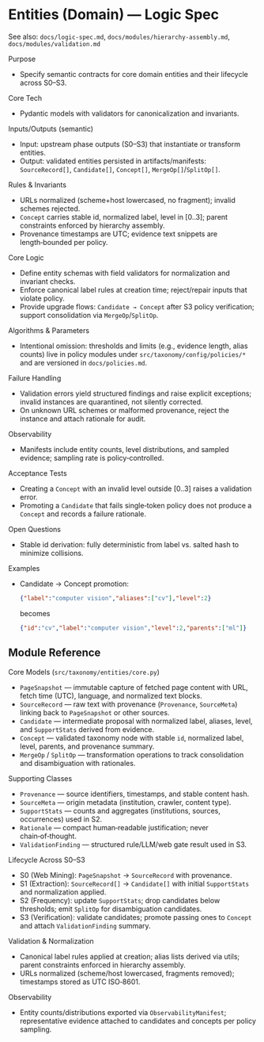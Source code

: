 # Entities (Domain) — Logic Spec

See also: `docs/logic-spec.md`, `docs/modules/hierarchy-assembly.md`, `docs/modules/validation.md`

Purpose
- Specify semantic contracts for core domain entities and their lifecycle across S0–S3.

Core Tech
- Pydantic models with validators for canonicalization and invariants.

Inputs/Outputs (semantic)
- Input: upstream phase outputs (S0–S3) that instantiate or transform entities.
- Output: validated entities persisted in artifacts/manifests: `SourceRecord[]`, `Candidate[]`, `Concept[]`, `MergeOp[]`/`SplitOp[]`.

Rules & Invariants
- URLs normalized (scheme+host lowercased, no fragment); invalid schemes rejected.
- `Concept` carries stable id, normalized label, level in [0..3]; parent constraints enforced by hierarchy assembly.
- Provenance timestamps are UTC; evidence text snippets are length‑bounded per policy.

Core Logic
- Define entity schemas with field validators for normalization and invariant checks.
- Enforce canonical label rules at creation time; reject/repair inputs that violate policy.
- Provide upgrade flows: `Candidate → Concept` after S3 policy verification; support consolidation via `MergeOp`/`SplitOp`.

Algorithms & Parameters
- Intentional omission: thresholds and limits (e.g., evidence length, alias counts) live in policy modules under `src/taxonomy/config/policies/*` and are versioned in `docs/policies.md`.

Failure Handling
- Validation errors yield structured findings and raise explicit exceptions; invalid instances are quarantined, not silently corrected.
- On unknown URL schemes or malformed provenance, reject the instance and attach rationale for audit.

Observability
- Manifests include entity counts, level distributions, and sampled evidence; sampling rate is policy‑controlled.

Acceptance Tests
- Creating a `Concept` with an invalid level outside [0..3] raises a validation error.
- Promoting a `Candidate` that fails single‑token policy does not produce a `Concept` and records a failure rationale.

Open Questions
- Stable id derivation: fully deterministic from label vs. salted hash to minimize collisions.

Examples
- Candidate → Concept promotion:
  ```json
  {"label":"computer vision","aliases":["cv"],"level":2}
  ```
  becomes
  ```json
  {"id":"cv","label":"computer vision","level":2,"parents":["ml"]}
  ```

## Module Reference

Core Models (`src/taxonomy/entities/core.py`)
- `PageSnapshot` — immutable capture of fetched page content with URL, fetch time (UTC), language, and normalized text blocks.
- `SourceRecord` — raw text with provenance (`Provenance`, `SourceMeta`) linking back to `PageSnapshot` or other sources.
- `Candidate` — intermediate proposal with normalized label, aliases, level, and `SupportStats` derived from evidence.
- `Concept` — validated taxonomy node with stable `id`, normalized label, level, parents, and provenance summary.
- `MergeOp` / `SplitOp` — transformation operations to track consolidation and disambiguation with rationales.

Supporting Classes
- `Provenance` — source identifiers, timestamps, and stable content hash.
- `SourceMeta` — origin metadata (institution, crawler, content type).
- `SupportStats` — counts and aggregates (institutions, sources, occurrences) used in S2.
- `Rationale` — compact human‑readable justification; never chain‑of‑thought.
- `ValidationFinding` — structured rule/LLM/web gate result used in S3.

Lifecycle Across S0–S3
- S0 (Web Mining): `PageSnapshot` → `SourceRecord` with provenance.
- S1 (Extraction): `SourceRecord[]` → `Candidate[]` with initial `SupportStats` and normalization applied.
- S2 (Frequency): update `SupportStats`; drop candidates below thresholds; emit `SplitOp` for disambiguation candidates.
- S3 (Verification): validate candidates; promote passing ones to `Concept` and attach `ValidationFinding` summary.

Validation & Normalization
- Canonical label rules applied at creation; alias lists derived via utils; parent constraints enforced in hierarchy assembly.
- URLs normalized (scheme/host lowercased, fragments removed); timestamps stored as UTC ISO‑8601.

Observability
- Entity counts/distributions exported via `ObservabilityManifest`; representative evidence attached to candidates and concepts per policy sampling.
